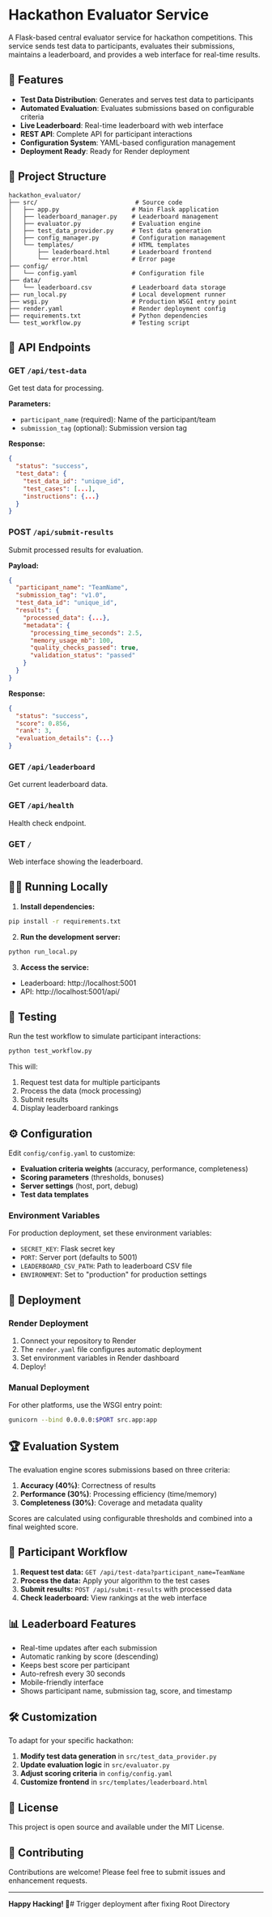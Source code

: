 # Hackathon Evaluator Service

A Flask-based central evaluator service for hackathon competitions. This service sends test data to participants, evaluates their submissions, maintains a leaderboard, and provides a web interface for real-time results.

## 🚀 Features

- **Test Data Distribution**: Generates and serves test data to participants
- **Automated Evaluation**: Evaluates submissions based on configurable criteria
- **Live Leaderboard**: Real-time leaderboard with web interface
- **REST API**: Complete API for participant interactions
- **Configuration System**: YAML-based configuration management
- **Deployment Ready**: Ready for Render deployment

## 📁 Project Structure

```
hackathon_evaluator/
├── src/                           # Source code
│   ├── app.py                    # Main Flask application
│   ├── leaderboard_manager.py    # Leaderboard management
│   ├── evaluator.py              # Evaluation engine
│   ├── test_data_provider.py     # Test data generation
│   ├── config_manager.py         # Configuration management
│   └── templates/                # HTML templates
│       ├── leaderboard.html      # Leaderboard frontend
│       └── error.html            # Error page
├── config/
│   └── config.yaml               # Configuration file
├── data/
│   └── leaderboard.csv           # Leaderboard data storage
├── run_local.py                  # Local development runner
├── wsgi.py                       # Production WSGI entry point
├── render.yaml                   # Render deployment config
├── requirements.txt              # Python dependencies
└── test_workflow.py              # Testing script
```

## 🔧 API Endpoints

### GET `/api/test-data`
Get test data for processing.

**Parameters:**
- `participant_name` (required): Name of the participant/team
- `submission_tag` (optional): Submission version tag

**Response:**
```json
{
  "status": "success",
  "test_data": {
    "test_data_id": "unique_id",
    "test_cases": [...],
    "instructions": {...}
  }
}
```

### POST `/api/submit-results`
Submit processed results for evaluation.

**Payload:**
```json
{
  "participant_name": "TeamName",
  "submission_tag": "v1.0",
  "test_data_id": "unique_id",
  "results": {
    "processed_data": {...},
    "metadata": {
      "processing_time_seconds": 2.5,
      "memory_usage_mb": 100,
      "quality_checks_passed": true,
      "validation_status": "passed"
    }
  }
}
```

**Response:**
```json
{
  "status": "success",
  "score": 0.856,
  "rank": 3,
  "evaluation_details": {...}
}
```

### GET `/api/leaderboard`
Get current leaderboard data.

### GET `/api/health`
Health check endpoint.

### GET `/`
Web interface showing the leaderboard.

## 🏃‍♂️ Running Locally

1. **Install dependencies:**
```bash
pip install -r requirements.txt
```

2. **Run the development server:**
```bash
python run_local.py
```

3. **Access the service:**
- Leaderboard: http://localhost:5001
- API: http://localhost:5001/api/

## 🧪 Testing

Run the test workflow to simulate participant interactions:

```bash
python test_workflow.py
```

This will:
1. Request test data for multiple participants
2. Process the data (mock processing)
3. Submit results
4. Display leaderboard rankings

## ⚙️ Configuration

Edit `config/config.yaml` to customize:

- **Evaluation criteria weights** (accuracy, performance, completeness)
- **Scoring parameters** (thresholds, bonuses)
- **Server settings** (host, port, debug)
- **Test data templates**

### Environment Variables

For production deployment, set these environment variables:
- `SECRET_KEY`: Flask secret key
- `PORT`: Server port (defaults to 5001)
- `LEADERBOARD_CSV_PATH`: Path to leaderboard CSV file
- `ENVIRONMENT`: Set to "production" for production settings

## 🚀 Deployment

### Render Deployment

1. Connect your repository to Render
2. The `render.yaml` file configures automatic deployment
3. Set environment variables in Render dashboard
4. Deploy!

### Manual Deployment

For other platforms, use the WSGI entry point:

```bash
gunicorn --bind 0.0.0.0:$PORT src.app:app
```

## 🏆 Evaluation System

The evaluation engine scores submissions based on three criteria:

1. **Accuracy (40%)**: Correctness of results
2. **Performance (30%)**: Processing efficiency (time/memory)
3. **Completeness (30%)**: Coverage and metadata quality

Scores are calculated using configurable thresholds and combined into a final weighted score.

## 🔄 Participant Workflow

1. **Request test data:** `GET /api/test-data?participant_name=TeamName`
2. **Process the data:** Apply your algorithm to the test cases
3. **Submit results:** `POST /api/submit-results` with processed data
4. **Check leaderboard:** View rankings at the web interface

## 📊 Leaderboard Features

- Real-time updates after each submission
- Automatic ranking by score (descending)
- Keeps best score per participant
- Auto-refresh every 30 seconds
- Mobile-friendly interface
- Shows participant name, submission tag, score, and timestamp

## 🛠️ Customization

To adapt for your specific hackathon:

1. **Modify test data generation** in `src/test_data_provider.py`
2. **Update evaluation logic** in `src/evaluator.py`
3. **Adjust scoring criteria** in `config/config.yaml`
4. **Customize frontend** in `src/templates/leaderboard.html`

## 📝 License

This project is open source and available under the MIT License.

## 🤝 Contributing

Contributions are welcome! Please feel free to submit issues and enhancement requests.

---

**Happy Hacking! 🎉**# Trigger deployment after fixing Root Directory
